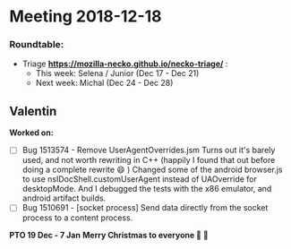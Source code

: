 # Meeting 2018-12-18
### Roundtable:
- Triage **https://mozilla-necko.github.io/necko-triage/**  :
  - This week: Selena / Junior (Dec 17 - Dec 21)
  - Next week: Michal (Dec 24 - Dec 28)

## Valentin

**Worked on:**
- [ ] Bug 1513574 - Remove UserAgentOverrides.jsm
  Turns out it's barely used, and not worth rewriting in C++ (happily I found that out before doing a complete rewrite :smile:  )
  Changed some of the android browser.js to use nsIDocShell.customUserAgent instead of UAOverride for desktopMode. And I debugged the tests with the x86 emulator, and android artifact builds.
- [ ] Bug 1510691 - [socket process] Send data directly from the socket process to a content process.

**PTO 19 Dec -  7 Jan**
**Merry Christmas to everyone :christmas_tree: :santa:**
